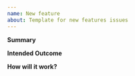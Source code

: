 ```yaml
---
name: New feature
about: Template for new features issues
---
```


**Summary**

<!---What's this feature about? --->

**Intended Outcome**

<!---How this feature will help the users/us? --->

**How will it work?**

<!---Detail explanation of the feature with the different possible scenarios and the design if applicable. --->
